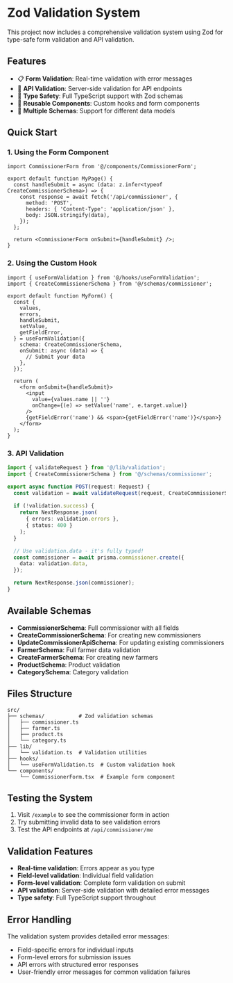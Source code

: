 # Zod Validation System

This project now includes a comprehensive validation system using Zod for type-safe form validation and API validation.

## Features

- 📋 **Form Validation**: Real-time validation with error messages
- 🔧 **API Validation**: Server-side validation for API endpoints
- 🎯 **Type Safety**: Full TypeScript support with Zod schemas
- 🎨 **Reusable Components**: Custom hooks and form components
- 📝 **Multiple Schemas**: Support for different data models

## Quick Start

### 1. Using the Form Component

```tsx
import CommissionerForm from '@/components/CommissionerForm';

export default function MyPage() {
  const handleSubmit = async (data: z.infer<typeof CreateCommissionerSchema>) => {
    const response = await fetch('/api/commissioner', {
      method: 'POST',
      headers: { 'Content-Type': 'application/json' },
      body: JSON.stringify(data),
    });
  };

  return <CommissionerForm onSubmit={handleSubmit} />;
}
```

### 2. Using the Custom Hook

```tsx
import { useFormValidation } from '@/hooks/useFormValidation';
import { CreateCommissionerSchema } from '@/schemas/commissioner';

export default function MyForm() {
  const {
    values,
    errors,
    handleSubmit,
    setValue,
    getFieldError,
  } = useFormValidation({
    schema: CreateCommissionerSchema,
    onSubmit: async (data) => {
      // Submit your data
    },
  });

  return (
    <form onSubmit={handleSubmit}>
      <input
        value={values.name || ''}
        onChange={(e) => setValue('name', e.target.value)}
      />
      {getFieldError('name') && <span>{getFieldError('name')}</span>}
    </form>
  );
}
```

### 3. API Validation

```typescript
import { validateRequest } from '@/lib/validation';
import { CreateCommissionerSchema } from '@/schemas/commissioner';

export async function POST(request: Request) {
  const validation = await validateRequest(request, CreateCommissionerSchema);
  
  if (!validation.success) {
    return NextResponse.json(
      { errors: validation.errors },
      { status: 400 }
    );
  }

  // Use validation.data - it's fully typed!
  const commissioner = await prisma.commissioner.create({
    data: validation.data,
  });

  return NextResponse.json(commissioner);
}
```

## Available Schemas

- **CommissionerSchema**: Full commissioner with all fields
- **CreateCommissionerSchema**: For creating new commissioners
- **UpdateCommissionerApiSchema**: For updating existing commissioners  
- **FarmerSchema**: Full farmer data validation
- **CreateFarmerSchema**: For creating new farmers
- **ProductSchema**: Product validation
- **CategorySchema**: Category validation

## Files Structure

```
src/
├── schemas/           # Zod validation schemas
│   ├── commissioner.ts
│   ├── farmer.ts
│   ├── product.ts
│   └── category.ts
├── lib/
│   └── validation.ts  # Validation utilities
├── hooks/
│   └── useFormValidation.ts  # Custom validation hook
└── components/
    └── CommissionerForm.tsx  # Example form component
```

## Testing the System

1. Visit `/example` to see the commissioner form in action
2. Try submitting invalid data to see validation errors
3. Test the API endpoints at `/api/commissioner/me`

## Validation Features

- **Real-time validation**: Errors appear as you type
- **Field-level validation**: Individual field validation
- **Form-level validation**: Complete form validation on submit
- **API validation**: Server-side validation with detailed error messages
- **Type safety**: Full TypeScript support throughout

## Error Handling

The validation system provides detailed error messages:
- Field-specific errors for individual inputs
- Form-level errors for submission issues
- API errors with structured error responses
- User-friendly error messages for common validation failures

